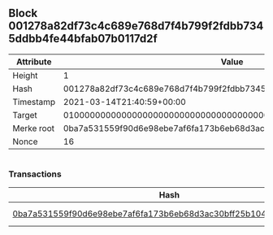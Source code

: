 ## Block 001278a82df73c4c689e768d7f4b799f2fdbb7345ddbb4fe44bfab07b0117d2f

Attribute | Value
--- | ---
Height | 1
Hash | 001278a82df73c4c689e768d7f4b799f2fdbb7345ddbb4fe44bfab07b0117d2f
Timestamp | 2021-03-14T21:40:59+00:00
Target | 0100000000000000000000000000000000000000000000000000000000000000
Merke root | 0ba7a531559f90d6e98ebe7af6fa173b6eb68d3ac30bff25b104d78d78988fd6
Nonce | 16

```

```

### Transactions

Hash | Amount
--- | ---
[0ba7a531559f90d6e98ebe7af6fa173b6eb68d3ac30bff25b104d78d78988fd6](0ba7a531559f90d6e98ebe7af6fa173b6eb68d3ac30bff25b104d78d78988fd6.md) | 10.00000000 SKEPTI 
